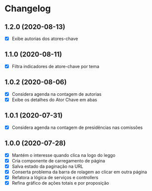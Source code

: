 # Changelog

## 1.2.0 (2020-08-13)
- [x] Exibe autorias dos atores-chave

## 1.1.0 (2020-08-11)
- [x] Filtra indicadores de atore-chave por tema

## 1.0.2 (2020-08-06)
- [x] Considera agenda na contagem de autorias
- [x] Exibe os detalhes do Ator Chave em abas

## 1.0.1 (2020-07-31)
- [x] Considera agenda na contagem de presidências nas comissões

## 1.0.0 (2020-07-28)

- [x] Mantém o interesse quando clica na logo do leggo
- [x] Cria componente de carregamento de página
- [x] Salva estado da paginação na URL
- [x] Conserta problema da barra de rolagem ao clicar em outra página
- [x] Refatora a lógica de serviços e controllers
- [x] Refina gráfico de ações totais e por proposição
